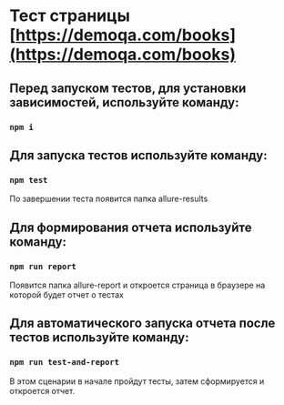# Тест страницы  [https://demoqa.com/books](https://demoqa.com/books)

## Перед запуском тестов, для установки зависимостей, используйте команду:

### `npm i`


## Для запуска тестов используйте команду:

### `npm test`

По завершении теста появится папка allure-results 

## Для формирования отчета используйте команду: 

### `npm run report`

Появится папка allure-report и откроется страница в браузере на которой будет отчет о тестах 

## Для автоматического запуска отчета после тестов используйте команду: 

### `npm run test-and-report`

В этом сценарии в начале пройдут тесты, затем сформируется и откроется отчет.